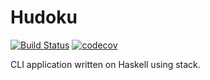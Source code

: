 # Hudoku
[![Build Status](https://travis-ci.com/5n00p4eg/hudoku.svg?branch=master)](https://travis-ci.com/5n00p4eg/hudoku)
[![codecov](https://codecov.io/gh/5n00p4eg/hudoku/branch/master/graph/badge.svg?token=X7GBBYS8FY)](https://codecov.io/gh/5n00p4eg/hudoku)

CLI application written on Haskell using stack.
